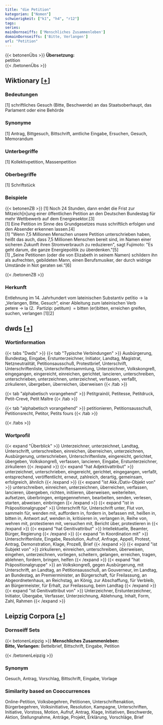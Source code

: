 ```yaml
---
title: "die Petition"
kategorien: ["Nomen"]
schwierigkeit: ["k1", "h4", "r12"]
tags:
series:
mainDornseiffs: ['Menschliches Zusammenleben']
domainDornseiffs: ['Bitte, Verlangen']
url: "Petition"
---
```


{{< betonenÜbs >}}
**Übersetzung:**  
petition  
{{< /betonenÜbs >}}

## Wiktionary [[+](https://de.wiktionary.org/wiki/Petition)]

### Bedeutungen
[1] schriftliches Gesuch (Bitte, Beschwerde) an das Staatsoberhaupt, das Parlament oder eine Behörde  

### Synonyme
[1] Antrag, Bittgesuch, Bittschrift, amtliche Eingabe, Ersuchen, Gesuch, Memorandum  

### Unterbegriffe
[1] Kollektivpetition, Massenpetition  

### Oberbegriffe
[1] Schriftstück  

### Beispiele
{{< betonenZB >}}
[1]  Noch 24 Stunden, dann endet die Frist zur Mitzeich[n]ung einer öffentlichen Petition an den Deutschen Bundestag für mehr Wettbewerb auf dem Energiesektor.[3]  
[1] Eine Petition im Sinne des Grundgesetzes muss schriftlich erfolgen und den Absender erkennen lassen.[4]  
[1] "Wenn 7,5 Millionen Menschen unsere Petition unterschrieben haben, heißt das auch, dass 7,5 Millionen Menschen bereit sind, im Namen einer sicheren Zukunft ihren Stromverbrauch zu reduzieren", sagt Fujimoto: "Es geht darum, die ganze Energiepolitik zu überdenken."[5]  
[1] „Seine Petitionen (oder die von Elizabeth in seinem Namen) schildern ihn als aufrechten, gebildeten Mann, einen Berufsmusiker, der durch widrige Umstände in Not geraten sei.“[6]  

{{< /betonenZB >}}
### Herkunft
Entlehnung im 14. Jahrhundert vom lateinischen Substantiv petītio → la „Verlangen, Bitte, Gesuch“, einer Ableitung zum lateinischen Verb petere → la (2. Partizip: petitum) = bitten (er)bitten, erreichen greifen, suchen, verlangen [1][2]  



## dwds [[+](https://www.dwds.de/wb/Petition)]

### Wortinformation
{{< tabs "Dwds" >}}
{{< tab "Typische Verbindungen" >}}
Ausbürgerung, Bundestag, Eingabe, Erstunterzeichner, Initiator, Landtag, Magistrat, Netzneutralität, Petitionsausschuß, Protestbrief, Unterschrift, Unterschriftenliste, Unterschriftensammlung, Unterzeichner, Volkskongreß, eingegangen, eingereicht, einreichen, gerichtet, lancieren, unterschreiben, unterschrieben, unterzeichnen, unterzeichnet, verfassen, verfaßt, zirkulieren, übergeben, überreichen, überweisen
{{< /tab >}}

{{< tab "alphabetisch vorangehend" >}}
Petitgrainöl, Petitesse, Petitdruck, Petit-Crevé, Petit Maître
{{< /tab >}}

{{< tab "alphabetisch vorangehend" >}}
petitionieren, Petitionsausschuß, Petitionsrecht, Petitor, Petits fours
{{< /tab >}}

{{< /tabs >}}

### Wortprofil
{{< expand "Überblick" >}} Unterzeichner, unterzeichnet, Landtag, Unterschrift, unterschreiben, einreichen, überreichen, unterzeichnen, Ausbürgerung, unterschrieben, Unterschriftenliste, eingereicht, gerichtet, übergeben, Volkskongreß, verfassen, lancieren, Eingabe, Erstunterzeichner, zirkulieren {{< /expand >}}
{{< expand "hat Adjektivattribut" >}} unterzeichnet, unterschrieben, eingereicht, gerichtet, eingegangen, verfaßt, entsprechend, veröffentlicht, erneut, zahlreich, derartig, gemeinsam, erfolgreich, ähnlich {{< /expand >}}
{{< expand "ist Akk./Dativ-Objekt von" >}} unterschreiben, einreichen, unterzeichnen, überreichen, verfassen, lancieren, übergeben, richten, initiieren, überweisen, weiterleiten, aufsetzen, überbringen, entgegennehmen, bearbeiten, senden, verlesen, starten, abweisen, einbringen {{< /expand >}}
{{< expand "ist in Präpositionalgruppe" >}} Unterschrift für, Unterschrift unter, Flut von, sammeln für, wenden mit, auffordern in, fordern in, befassen mit, heißen in, bitten in, Antwort auf, wenden in, kritisieren in, verlangen in, Reihe von, wehren mit, protestieren mit, versuchen mit, Bericht über, protestieren in {{< /expand >}}
{{< expand "hat Genitivattribut" >}} Intellektuelle, Beamter, Bürger, Regierung {{< /expand >}}
{{< expand "in Koordination mit" >}} Unterschriftenliste, Eingabe, Resolution, Aufruf, Anfrage, Appell, Protest, Antrag, Demonstration, Klage, Prozeß, Brief {{< /expand >}}
{{< expand "ist Subjekt von" >}} zirkulieren, einreichen, unterschreiben, überweisen, eingehen, unterzeichnen, vorliegen, scheitern, gelangen, erreichen, tragen, ablehnen, fordern, bringen, helfen {{< /expand >}}
{{< expand "hat Präpositionalgruppe" >}} an Volkskongreß, gegen Ausbürgerung, mit Unterschrift, an Landtag, an Petitionsausschuß, an Gouverneur, im Landtag, an Bundestag, an Premierminister, an Bürgerschaft, für Freilassung, an Abgeordnetenhaus, an Reichstag, an König, zur Abschaffung, für Verbleib, an Bürgermeister, für Erhalt, zur Freilassung, beim Landtag {{< /expand >}}
{{< expand "ist Genitivattribut von" >}} Unterzeichner, Erstunterzeichner, Initiator, Übergabe, Verfasser, Unterzeichnung, Ablehnung, Inhalt, Form, Zahl, Rahmen {{< /expand >}}

## Leipzig Corpora [[+](https://corpora.uni-leipzig.de/en/res?word=Petition&corpusId=deu_newscrawl-public_2018)]

### Dornseiff Sets
{{< betonenLeipzig >}}
**Menschliches Zusammenleben:**  
**Bitte, Verlangen:** Bettelbrief, Bittschrift, Eingabe, Petition  

{{< /betonenLeipzig >}}

### Synonym
Gesuch, Antrag, Vorschlag, Bittschrift, Eingabe, Vorlage


### Similarity based on Cooccurrences
Online-Petition, Volksbegehren, Petitionen, Unterschriftenaktion, Bürgerbegehren, Volksinitiative, Resolution, Kampagne, Unterschriften, Initiative, Vorstoss, Motion, Aufruf, Antrag, Klage, Initiativen, Beschwerde, Aktion, Stellungnahme, Anträge, Projekt, Erklärung, Vorschläge, Brief


